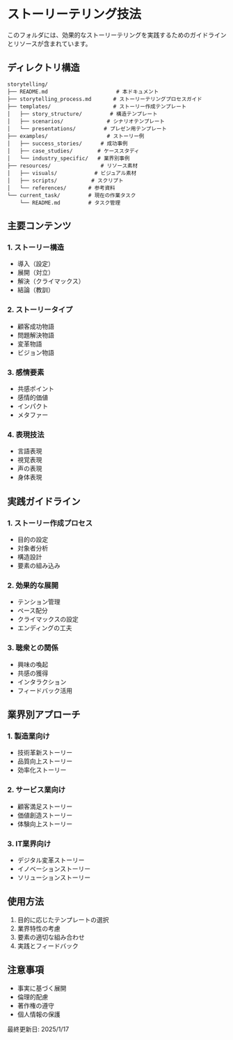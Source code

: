 # ストーリーテリング技法

このフォルダには、効果的なストーリーテリングを実践するためのガイドラインとリソースが含まれています。

## ディレクトリ構造
```
storytelling/
├── README.md                      # 本ドキュメント
├── storytelling_process.md       # ストーリーテリングプロセスガイド
├── templates/                    # ストーリー作成テンプレート
│   ├── story_structure/         # 構造テンプレート
│   ├── scenarios/              # シナリオテンプレート
│   └── presentations/         # プレゼン用テンプレート
├── examples/                   # ストーリー例
│   ├── success_stories/      # 成功事例
│   ├── case_studies/        # ケーススタディ
│   └── industry_specific/   # 業界別事例
├── resources/                # リソース素材
│   ├── visuals/            # ビジュアル素材
│   ├── scripts/           # スクリプト
│   └── references/       # 参考資料
└── current_task/         # 現在の作業タスク
    └── README.md         # タスク管理
```

## 主要コンテンツ

### 1. ストーリー構造
- 導入（設定）
- 展開（対立）
- 解決（クライマックス）
- 結論（教訓）

### 2. ストーリータイプ
- 顧客成功物語
- 問題解決物語
- 変革物語
- ビジョン物語

### 3. 感情要素
- 共感ポイント
- 感情的価値
- インパクト
- メタファー

### 4. 表現技法
- 言語表現
- 視覚表現
- 声の表現
- 身体表現

## 実践ガイドライン

### 1. ストーリー作成プロセス
- 目的の設定
- 対象者分析
- 構造設計
- 要素の組み込み

### 2. 効果的な展開
- テンション管理
- ペース配分
- クライマックスの設定
- エンディングの工夫

### 3. 聴衆との関係
- 興味の喚起
- 共感の獲得
- インタラクション
- フィードバック活用

## 業界別アプローチ

### 1. 製造業向け
- 技術革新ストーリー
- 品質向上ストーリー
- 効率化ストーリー

### 2. サービス業向け
- 顧客満足ストーリー
- 価値創造ストーリー
- 体験向上ストーリー

### 3. IT業界向け
- デジタル変革ストーリー
- イノベーションストーリー
- ソリューションストーリー

## 使用方法
1. 目的に応じたテンプレートの選択
2. 業界特性の考慮
3. 要素の適切な組み合わせ
4. 実践とフィードバック

## 注意事項
- 事実に基づく展開
- 倫理的配慮
- 著作権の遵守
- 個人情報の保護

最終更新日: 2025/1/17
